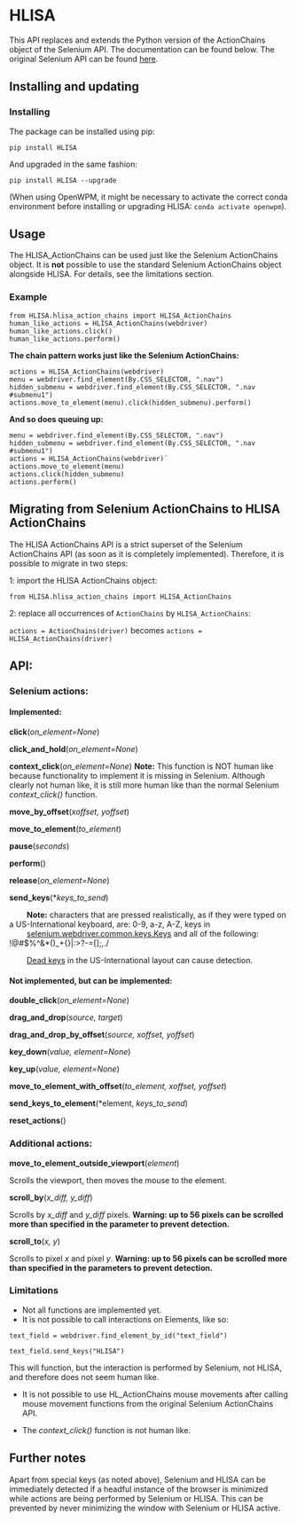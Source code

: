 # HLISA

This API replaces and extends the Python version of the ActionChains object of the Selenium API. The documentation can be found below. The original Selenium API can be found [here](https://www.selenium.dev/selenium/docs/api/py/webdriver/selenium.webdriver.common.action_chains.html).

## Installing and updating

### Installing

The package can be installed using pip:

`pip install HLISA`

And upgraded in the same fashion:

`pip install HLISA --upgrade`

(When using OpenWPM, it might be necessary to activate the correct conda environment before installing or upgrading HLISA: `conda activate openwpm`).

## Usage

The HLISA_ActionChains can be used just like the Selenium ActionChains object. It is **not** possible to use the standard Selenium ActionChains object alongside HLISA. For details, see the limitations section.

### Example

```
from HLISA.hlisa_action_chains import HLISA_ActionChains
human_like_actions = HLISA_ActionChains(webdriver)
human_like_actions.click()
human_like_actions.perform()
```

**The chain pattern works just like the Selenium ActionChains:**

```
actions = HLISA_ActionChains(webdriver)
menu = webdriver.find_element(By.CSS_SELECTOR, ".nav")
hidden_submenu = webdriver.find_element(By.CSS_SELECTOR, ".nav #submenu1")
actions.move_to_element(menu).click(hidden_submenu).perform()
```

**And so does queuing up:**

```
menu = webdriver.find_element(By.CSS_SELECTOR, ".nav")
hidden_submenu = webdriver.find_element(By.CSS_SELECTOR, ".nav #submenu1")
actions = HLISA_ActionChains(webdriver)`
actions.move_to_element(menu)
actions.click(hidden_submenu)
actions.perform()
```

## Migrating from Selenium ActionChains to HLISA ActionChains

The HLISA ActionChains API is a strict superset of the Selenium ActionChains API (as soon as it is completely implemented). Therefore, it is possible to migrate in two steps:

1: import the HLISA ActionChains object:

`from HLISA.hlisa_action_chains import HLISA_ActionChains`

2: replace all occurrences of `ActionChains` by `HLISA_ActionChains`:

`actions = ActionChains(driver)` becomes `actions = HLISA_ActionChains(driver)`

## API:

### Selenium actions:

#### Implemented:

**click**(*on_element=None*)

**click_and_hold**(*on_element=None*)

**context_click**(*on_element=None*) **Note:** This function is NOT human like because functionality to implement it is missing in Selenium. Although clearly not human like, it is still more human like than the normal Selenium *context_click()* function.

**move_by_offset**(*xoffset, yoffset*)

**move_to_element**(*to_element*)

**pause**(*seconds*)

**perform**()

**release**(*on_element=None*)

**send_keys**(**keys_to_send*)

&nbsp;&nbsp;&nbsp;&nbsp;&nbsp;&nbsp;&nbsp; **Note:** characters that are pressed realistically, as if they were typed on a US-International keyboard, are: 0-9, a-z, A-Z, keys in &nbsp;&nbsp;&nbsp;&nbsp;&nbsp;&nbsp;&nbsp;&nbsp;[selenium.webdriver.common.keys.Keys](https://www.selenium.dev/selenium/docs/api/py/webdriver/selenium.webdriver.common.keys.html#module-selenium.webdriver.common.keys) and all of the following: !@#$%^&*()_+{}|:>?-=[]\;,./

&nbsp;&nbsp;&nbsp;&nbsp;&nbsp;&nbsp;&nbsp; [Dead keys](https://en.wikipedia.org/wiki/Dead_key) in the US-International layout can cause detection.

#### Not implemented, but can be implemented:

**double_click**(*on_element=None*)

**drag_and_drop**(*source, target*)

**drag_and_drop_by_offset**(*source, xoffset, yoffset*)

**key_down**(*value, element=None*)

**key_up**(*value, element=None*)

**move_to_element_with_offset**(*to_element, xoffset, yoffset*)

**send_keys_to_element**(*element, *keys_to_send*)

**reset_actions**()

### Additional actions:

**move_to_element_outside_viewport**(*element*)

Scrolls the viewport, then moves the mouse to the element.

**scroll_by**(*x_diff, y_diff*)

Scrolls by *x_diff* and *y_diff* pixels. **Warning: up to 56 pixels can be scrolled more than specified in the parameter to prevent detection.**

**scroll_to**(*x, y*)

Scrolls to pixel *x* and pixel *y*. **Warning: up to 56 pixels can be scrolled more than specified in the parameters to prevent detection.**


### Limitations

- Not all functions are implemented yet.
- It is not possible to call interactions on Elements, like so:

`text_field = webdriver.find_element_by_id("text_field")`

`text_field.send_keys("HLISA")`

This will function, but the interaction is performed by Selenium, not HLISA, and therefore does not seem human like.

- It is not possible to use HL_ActionChains mouse movements after calling mouse movement functions from the original Selenium ActionChains API.

- The *context_click()* function is not human like.

## Further notes

Apart from special keys (as noted above), Selenium and HLISA can be immediately detected if a headful instance of the browser is minimized while actions are being performed by Selenium or HLISA. This can be prevented by never minimizing the window with Selenium or HLISA active.
